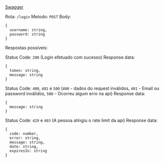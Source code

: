 [Swagger](https://portugaljobs.diogomarques.dev/api/docs/static/index.html#/Utilizadores/fazerLogin)

Rota: `/login`
Metodo: `POST`
Body:
```
{
  username: string,
  password: string
}
```

Respostas possíveis:

Status Code: `200` (Login efetuado com sucesso)
Response data:
```
{
  token: string,
  message: string
}
```

Status Code: `400`, `401` e `500` (`400` - dados do request inválidos, `401` - Email ou password inválidos, `500` - Ocorreu algum erro na api)
Response data: 
```
{
  message: string
}
```

Status Code: `429` e `403` (A pessoa atingiu o rate limit da api)
Response data:
```
{
  code: number,
  error: string,
  message: string,
  date: string,
  expiresIn: string
}
``` 